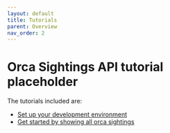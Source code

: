 ```yaml
---
layout: default
title: Tutorials
parent: Overview
nav_order: 2
---
```


# Orca Sightings API tutorial placeholder

The tutorials included are:

* [Set up your development environment](./set-up-dev-env.md)
* [Get started by showing all orca sightings](./quickstart.md)

